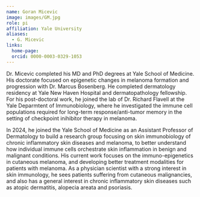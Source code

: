 ```yaml
---
name: Goran Micevic
image: images/GM.jpg
role: pi
affiliation: Yale University
aliases:
  - G. Micevic
links:
  home-page: 
  orcid: 0000-0003-0329-1053
---
```


Dr. Micevic completed his MD and PhD degrees at Yale School of Medicine. His doctorate focused on epigenetic changes in melanoma formation and progression with Dr. Marcus Bosenberg. He completed dermatology residency at Yale New Haven Hospital and dermatopathology fellowship. For his post-doctoral work, he joined the lab of Dr. Richard Flavell at the Yale Deparmtent of Immunobiology, where he investigated the immune cell populations required for long-term response/anti-tumor memory in the setting of checkpoint inihibitor therapy in melanoma. 

In 2024, he joined the Yale School of Medicine as an Assistant Professor of Dermatology to build a research group focusing on skin immunobiology of chronic inflammatory skin diseases and melanoma, to better understand how individual immune cells orchestrate skin inflammation in benign and malignant conditions. His current work focuses on the immuno-epigenetics in cutaneous melanoma, and developing better treatment modalities for patients with melanoma. As a physician scientist with a strong interest in skin immunology, he sees patients suffering from cutaneous malignancies, and also has a general interest in chronic inflammatory skin diseases such as atopic dermatitis, alopecia areata and psoriasis.
